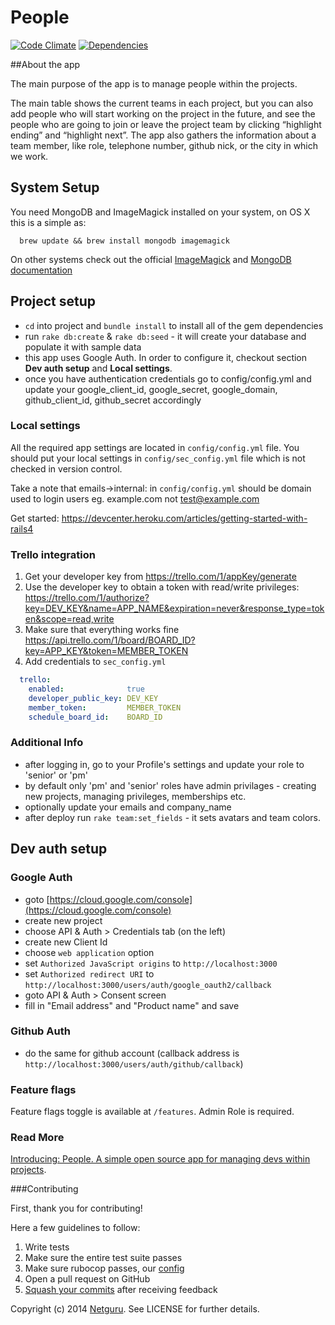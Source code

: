 People
======

[![Code Climate](http://img.shields.io/codeclimate/github/netguru/people.svg)](https://codeclimate.com/github/netguru/people)
[![Dependencies](http://img.shields.io/gemnasium/netguru/people.svg)](https://gemnasium.com/netguru/people)

##About the app

The main purpose of the app is to manage people within the projects.

The main table shows the current teams in each project, but you can also add people who will start working on the project in the future, and see the people who are going to join or leave the project team by clicking “highlight ending” and “highlight next”. The app also gathers the information about a team member, like role, telephone number, github nick, or the city in which we work.

## System Setup
You need MongoDB and ImageMagick installed on your system, on OS X this is a simple as:
```shell
  brew update && brew install mongodb imagemagick
```

On other systems check out the official [ImageMagick](http://www.imagemagick.org/script/binary-releases.php) and [MongoDB documentation](http://docs.mongodb.org/manual/installation/)

## Project setup

 * ```cd``` into project and ```bundle install``` to install all of the gem dependencies
 * run ```rake db:create``` & ```rake db:seed``` - it will create your database and populate it with sample data
 * this app uses Google Auth. In order to configure it, checkout section **Dev auth setup** and **Local settings**.
 * once you have authentication credentials go to config/config.yml and update your google_client_id, google_secret, google_domain, github_client_id, github_secret accordingly

### Local settings

All the required app settings are located in `config/config.yml` file.
You should put your local settings in `config/sec_config.yml` file which is not checked in version control.

Take a note that emails->internal: in `config/config.yml` should be domain used to login users eg. example.com not test@example.com

Get started: https://devcenter.heroku.com/articles/getting-started-with-rails4

### Trello integration

1. Get your developer key from https://trello.com/1/appKey/generate
2. Use the developer key to obtain a token with read/write privileges: https://trello.com/1/authorize?key=DEV_KEY&name=APP_NAME&expiration=never&response_type=token&scope=read,write
3. Make sure that everything works fine https://api.trello.com/1/board/BOARD_ID?key=APP_KEY&token=MEMBER_TOKEN
4. Add credentials to `sec_config.yml`

```yaml
  trello:
    enabled:              true
    developer_public_key: DEV_KEY
    member_token:         MEMBER_TOKEN
    schedule_board_id:    BOARD_ID
```

### Additional Info
 * after logging in, go to your Profile's settings and update your role to 'senior' or 'pm'
 * by default only 'pm' and 'senior' roles have admin privilages - creating new projects, managing privileges, memberships etc.
 * optionally update your emails and company_name
 * after deploy run `rake team:set_fields` - it sets avatars and team colors.

## Dev auth setup

### Google Auth

  * goto [https://cloud.google.com/console](https://cloud.google.com/console)
  * create new project
  * choose API & Auth > Credentials tab (on the left)
  * create new Client Id
  * choose `web application` option
  * set `Authorized JavaScript origins` to `http://localhost:3000`
  * set `Authorized redirect URI` to `http://localhost:3000/users/auth/google_oauth2/callback`
  * goto API & Auth > Consent screen
  * fill in "Email address" and "Product name" and save

### Github Auth

  * do the same for github account (callback address is `http://localhost:3000/users/auth/github/callback`)

### Feature flags

Feature flags toggle is available at `/features`.
Admin Role is required.

### Read More

[Introducing: People. A simple open source app for managing devs within projects](https://netguru.co/blog/posts/introducing-people-a-simple-open-source-app-for-managing-devs-within-projects).

###Contributing

First, thank you for contributing!

Here a few guidelines to follow:

1. Write tests
2. Make sure the entire test suite passes
3. Make sure rubocop passes, our [config](https://github.com/netguru/hound/blob/master/config/rubocop.yml)
3. Open a pull request on GitHub
4. [Squash your commits](http://blog.steveklabnik.com/posts/2012-11-08-how-to-squash-commits-in-a-github-pull-request) after receiving feedback

Copyright (c) 2014 [Netguru](https://netguru.co). See LICENSE for further details.
